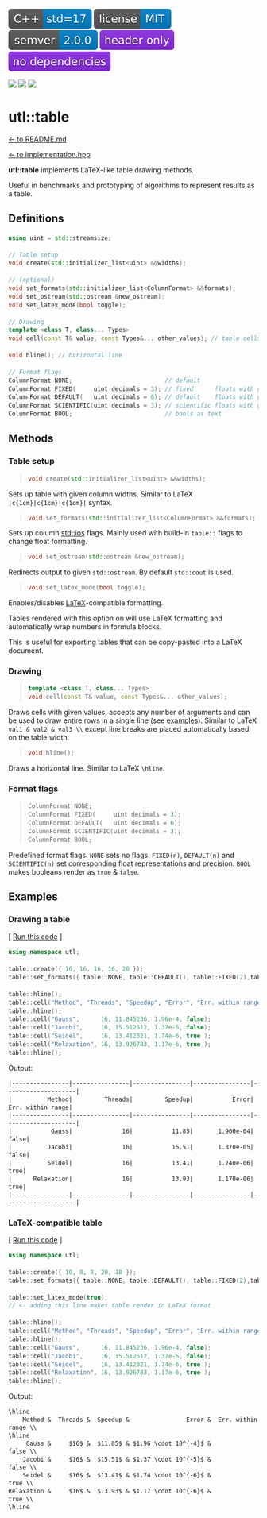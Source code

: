 [<img src ="images/icon_cpp_std_17.svg">](https://en.cppreference.com/w/cpp/17.html)
[<img src ="images/icon_license_mit.svg">](https://github.com/DmitriBogdanov/UTL/blob/master/LICENSE.md)
[<img src ="images/icon_semver.svg">](guide_versioning.md)
[<img src ="images/icon_header_only.svg">](https://en.wikipedia.org/wiki/Header-only)
[<img src ="images/icon_no_dependencies.svg">](https://github.com/DmitriBogdanov/UTL/tree/master/include/UTL)

[<img src ="https://img.shields.io/github/actions/workflow/status/DmitriBogdanov/UTL/windows.yml?logo=github&label=Windows">](https://github.com/DmitriBogdanov/UTL/actions/workflows/windows.yml)
[<img src ="https://img.shields.io/github/actions/workflow/status/DmitriBogdanov/UTL/ubuntu.yml?logo=github&label=Ubuntu">](https://github.com/DmitriBogdanov/UTL/actions/workflows/ubuntu.yml)
[<img src ="https://img.shields.io/github/actions/workflow/status/DmitriBogdanov/UTL/macos.yml?logo=github&label=MacOS">](https://github.com/DmitriBogdanov/UTL/actions/workflows/macos.yml)

# utl::table

[<- to README.md](..)

[<- to implementation.hpp](https://github.com/DmitriBogdanov/UTL/blob/master/include/UTL/table.hpp)

**utl::table** implements LaTeX-like table drawing methods.

Useful in benchmarks and prototyping of algorithms to represent results as a table.

## Definitions

```cpp
using uint = std::streamsize;

// Table setup
void create(std::initializer_list<uint> &&widths);

// (optional)
void set_formats(std::initializer_list<ColumnFormat> &&formats);
void set_ostream(std::ostream &new_ostream);
void set_latex_mode(bool toggle);

// Drawing
template <class T, class... Types>
void cell(const T& value, const Types&... other_values); // table cells

void hline(); // horizontal line

// Format flags
ColumnFormat NONE;                          // default
ColumnFormat FIXED(     uint decimals = 3); // fixed      floats with given precision
ColumnFormat DEFAULT(   uint decimals = 6); // default    floats with given precision
ColumnFormat SCIENTIFIC(uint decimals = 3); // scientific floats with given precision
ColumnFormat BOOL;                          // bools as text
```

## Methods

### Table setup

> ```cpp
> void create(std::initializer_list<uint> &&widths);
> ```

Sets up table with given column widths. Similar to LaTeX `|c{1cm}|c{1cm}|c{1cm}|` syntax.

> ```cpp
> void set_formats(std::initializer_list<ColumnFormat> &&formats);
> ```

Sets up column [std::ios](https://en.cppreference.com/w/cpp/io/ios_base/flags) flags. Mainly used with build-in `table::` flags to change float formatting.

> ```cpp
> void set_ostream(std::ostream &new_ostream);
> ```

Redirects output to given `std::ostream`. By default `std::cout` is used.

> ```cpp
> void set_latex_mode(bool toggle);
> ```

Enables/disables [LaTeX](https://en.wikipedia.org/wiki/LaTeX)-compatible formatting.

Tables rendered with this option on will use LaTeX formatting and automatically wrap numbers in formula blocks.

This is useful for exporting tables that can be copy-pasted into a LaTeX document.

### Drawing

> ```cpp
> template <class T, class... Types>
> void cell(const T& value, const Types&... other_values);
> ```

Draws cells with given values, accepts any number of arguments and can be used to draw entire rows in a single line (see [examples](#drawing-a-table)). Similar to LaTeX `val1 & val2 & val3 \\` except line breaks are placed automatically based on the table width.

> ```cpp
> void hline();
> ```

Draws a horizontal line. Similar to LaTeX `\hline`.

### Format flags

> ```cpp
> ColumnFormat NONE;
> ColumnFormat FIXED(     uint decimals = 3);
> ColumnFormat DEFAULT(   uint decimals = 6);
> ColumnFormat SCIENTIFIC(uint decimals = 3);
> ColumnFormat BOOL;
> ```

Predefined format flags. `NONE` sets no flags. `FIXED(n)`, `DEFAULT(n)` and `SCIENTIFIC(n)` set corresponding float representations and precision. `BOOL` makes booleans render as `true` & `false`.

## Examples 

### Drawing a table

[ [Run this code](https://godbolt.org/#g:!((g:!((g:!((h:codeEditor,i:(filename:'1',fontScale:14,fontUsePx:'0',j:1,lang:c%2B%2B,selection:(endColumn:20,endLineNumber:11,positionColumn:20,positionLineNumber:11,selectionStartColumn:20,selectionStartLineNumber:11,startColumn:20,startLineNumber:11),source:'%23include+%3Chttps://raw.githubusercontent.com/DmitriBogdanov/UTL/master/single_include/UTL.hpp%3E%0A%0Aint+main()+%7B%0A++++using+namespace+utl%3B%0A%0A++++table::create(%7B+16,+16,+16,+16,+20+%7D)%3B%0A++++table::set_formats(%7B+table::NONE,+table::DEFAULT(),+table::FIXED(2),table::SCIENTIFIC(3),+table::BOOL+%7D)%3B%0A%0A++++table::hline()%3B%0A++++table::cell(%22Method%22,+%22Threads%22,+%22Speedup%22,+%22Error%22,+%22Err.+within+range%22)%3B%0A++++table::hline()%3B%0A++++table::cell(%22Gauss%22,++++++16,+11.845236,+1.96e-4,+false)%3B%0A++++table::cell(%22Jacobi%22,+++++16,+15.512512,+1.37e-5,+false)%3B%0A++++table::cell(%22Seidel%22,+++++16,+13.412321,+1.74e-6,+true+)%3B%0A++++table::cell(%22Relaxation%22,+16,+13.926783,+1.17e-6,+true+)%3B%0A++++table::hline()%3B%0A%7D%0A'),l:'5',n:'0',o:'C%2B%2B+source+%231',t:'0')),k:71.71783148269105,l:'4',n:'0',o:'',s:0,t:'0'),(g:!((g:!((h:compiler,i:(compiler:clang1600,filters:(b:'0',binary:'1',binaryObject:'1',commentOnly:'0',debugCalls:'1',demangle:'0',directives:'0',execute:'0',intel:'0',libraryCode:'0',trim:'1',verboseDemangling:'0'),flagsViewOpen:'1',fontScale:14,fontUsePx:'0',j:1,lang:c%2B%2B,libs:!(),options:'-std%3Dc%2B%2B17+-O2',overrides:!(),selection:(endColumn:1,endLineNumber:1,positionColumn:1,positionLineNumber:1,selectionStartColumn:1,selectionStartLineNumber:1,startColumn:1,startLineNumber:1),source:1),l:'5',n:'0',o:'+x86-64+clang+16.0.0+(Editor+%231)',t:'0')),header:(),l:'4',m:50,n:'0',o:'',s:0,t:'0'),(g:!((h:output,i:(compilerName:'x86-64+clang+16.0.0',editorid:1,fontScale:14,fontUsePx:'0',j:1,wrap:'1'),l:'5',n:'0',o:'Output+of+x86-64+clang+16.0.0+(Compiler+%231)',t:'0')),k:46.69421860597116,l:'4',m:50,n:'0',o:'',s:0,t:'0')),k:28.282168517308946,l:'3',n:'0',o:'',t:'0')),l:'2',n:'0',o:'',t:'0')),version:4) ]

```cpp
using namespace utl;

table::create({ 16, 16, 16, 16, 20 });
table::set_formats({ table::NONE, table::DEFAULT(), table::FIXED(2),table::SCIENTIFIC(3), table::BOOL });

table::hline();
table::cell("Method", "Threads", "Speedup", "Error", "Err. within range");
table::hline();
table::cell("Gauss",      16, 11.845236, 1.96e-4, false);
table::cell("Jacobi",     16, 15.512512, 1.37e-5, false);
table::cell("Seidel",     16, 13.412321, 1.74e-6, true );
table::cell("Relaxation", 16, 13.926783, 1.17e-6, true );
table::hline();
```

Output:
```
|----------------|----------------|----------------|----------------|--------------------|
|          Method|         Threads|         Speedup|           Error|   Err. within range|
|----------------|----------------|----------------|----------------|--------------------|
|           Gauss|              16|           11.85|       1.960e-04|               false|
|          Jacobi|              16|           15.51|       1.370e-05|               false|
|          Seidel|              16|           13.41|       1.740e-06|                true|
|      Relaxation|              16|           13.93|       1.170e-06|                true|
|----------------|----------------|----------------|----------------|--------------------|
```

### LaTeX-compatible table

[ [Run this code](https://godbolt.org/#g:!((g:!((g:!((h:codeEditor,i:(filename:'1',fontScale:14,fontUsePx:'0',j:1,lang:c%2B%2B,selection:(endColumn:20,endLineNumber:12,positionColumn:20,positionLineNumber:12,selectionStartColumn:20,selectionStartLineNumber:12,startColumn:20,startLineNumber:12),source:'%23include+%3Chttps://raw.githubusercontent.com/DmitriBogdanov/UTL/master/single_include/UTL.hpp%3E%0A%0Aint+main()+%7B%0A++++using+namespace+utl%3B%0A%0A++++table::create(%7B+10,+8,+8,+20,+18+%7D)%3B%0A++++table::set_formats(%7B+table::NONE,+table::DEFAULT(),+table::FIXED(2),table::SCIENTIFIC(3),+table::BOOL+%7D)%3B%0A%0A++++table::set_latex_mode(true)%3B%0A++++//+%3C-+adding+this+line+makes+table+render+in+LaTeX+format%0A%0A++++table::hline()%3B%0A++++table::cell(%22Method%22,+%22Threads%22,+%22Speedup%22,+%22Error%22,+%22Err.+within+range%22)%3B%0A++++table::hline()%3B%0A++++table::cell(%22Gauss%22,++++++16,+11.845236,+1.96e-4,+false)%3B%0A++++table::cell(%22Jacobi%22,+++++16,+15.512512,+1.37e-5,+false)%3B%0A++++table::cell(%22Seidel%22,+++++16,+13.412321,+1.74e-6,+true+)%3B%0A++++table::cell(%22Relaxation%22,+16,+13.926783,+1.17e-6,+true+)%3B%0A++++table::hline()%3B%0A%7D%0A'),l:'5',n:'0',o:'C%2B%2B+source+%231',t:'0')),k:71.71783148269105,l:'4',n:'0',o:'',s:0,t:'0'),(g:!((g:!((h:compiler,i:(compiler:clang1600,filters:(b:'0',binary:'1',binaryObject:'1',commentOnly:'0',debugCalls:'1',demangle:'0',directives:'0',execute:'0',intel:'0',libraryCode:'0',trim:'1',verboseDemangling:'0'),flagsViewOpen:'1',fontScale:14,fontUsePx:'0',j:1,lang:c%2B%2B,libs:!(),options:'-std%3Dc%2B%2B17+-O2',overrides:!(),selection:(endColumn:1,endLineNumber:1,positionColumn:1,positionLineNumber:1,selectionStartColumn:1,selectionStartLineNumber:1,startColumn:1,startLineNumber:1),source:1),l:'5',n:'0',o:'+x86-64+clang+16.0.0+(Editor+%231)',t:'0')),header:(),l:'4',m:50,n:'0',o:'',s:0,t:'0'),(g:!((h:output,i:(compilerName:'x86-64+clang+16.0.0',editorid:1,fontScale:14,fontUsePx:'0',j:1,wrap:'1'),l:'5',n:'0',o:'Output+of+x86-64+clang+16.0.0+(Compiler+%231)',t:'0')),k:46.69421860597116,l:'4',m:50,n:'0',o:'',s:0,t:'0')),k:28.282168517308946,l:'3',n:'0',o:'',t:'0')),l:'2',n:'0',o:'',t:'0')),version:4) ]

```cpp
using namespace utl;

table::create({ 10, 8, 8, 20, 18 });
table::set_formats({ table::NONE, table::DEFAULT(), table::FIXED(2),table::SCIENTIFIC(3), table::BOOL });

table::set_latex_mode(true);
// <- adding this line makes table render in LaTeX format

table::hline();
table::cell("Method", "Threads", "Speedup", "Error", "Err. within range");
table::hline();
table::cell("Gauss",      16, 11.845236, 1.96e-4, false);
table::cell("Jacobi",     16, 15.512512, 1.37e-5, false);
table::cell("Seidel",     16, 13.412321, 1.74e-6, true );
table::cell("Relaxation", 16, 13.926783, 1.17e-6, true );
table::hline();
```

Output:
```
\hline
    Method &  Threads &  Speedup &                Error &  Err. within range \\
\hline
     Gauss &     $16$ &  $11.85$ & $1.96 \cdot 10^{-4}$ &              false \\
    Jacobi &     $16$ &  $15.51$ & $1.37 \cdot 10^{-5}$ &              false \\
    Seidel &     $16$ &  $13.41$ & $1.74 \cdot 10^{-6}$ &               true \\
Relaxation &     $16$ &  $13.93$ & $1.17 \cdot 10^{-6}$ &               true \\
\hline
```